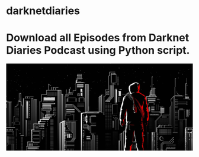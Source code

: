 # darknetdiaries
# Download all Episodes from Darknet Diaries Podcast using Python script.
![alt text](<./hero7.jpg>) 
